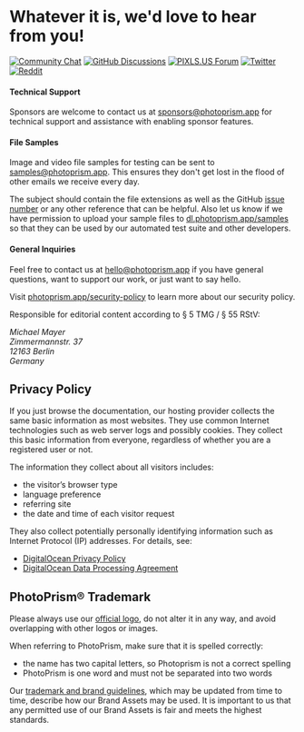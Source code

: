 # Whatever it is, we'd love to hear from you!

[![Community Chat](https://dl.photoprism.app/img/badges/badge-chat-on-gitter.svg)][chat]
[![GitHub Discussions](https://dl.photoprism.app/img/badges/badge-ask-on-github.svg)][ask]
[![PIXLS.US Forum](https://dl.photoprism.app/img/badges/badge-pixls-us.svg)][pixls]
[![Twitter](https://dl.photoprism.app/img/badges/badge-twitter.svg)][twitter]
[![Reddit](https://dl.photoprism.app/img/badges/badge-reddit.svg)][reddit]

#### Technical Support ####

Sponsors are welcome to contact us at [sponsors@photoprism.app](mailto:sponsors@photoprism.app) for technical support and assistance with enabling sponsor features.

#### File Samples ####

Image and video file samples for testing can be sent to [samples@photoprism.app](mailto:samples@photoprism.app). This ensures they don't get lost in the flood of other emails we receive every day.

The subject should contain the file extensions as well as the GitHub [issue number](https://github.com/photoprism/photoprism/issues) or any other reference that can be helpful. Also let us know if we have permission to upload your sample files to [dl.photoprism.app/samples](https://dl.photoprism.app/samples/) so that they can be used by our automated test suite and other developers.

#### General Inquiries ####

Feel free to contact us at [hello@photoprism.app](mailto:hello@photoprism.app) if you have general questions, want to support our work, or just want to say hello.

Visit [photoprism.app/security-policy](https://photoprism.app/security-policy) to learn more about our security policy.

Responsible for editorial content according to § 5 TMG / § 55 RStV:

<address>
  Michael Mayer<br />
  Zimmermannstr. 37<br />
  12163 Berlin<br />
  Germany
</address>

## Privacy Policy ##

If you just browse the documentation, our hosting provider collects the same basic information as most websites. They use common Internet technologies such as web server logs and possibly cookies. They collect this basic information from everyone, regardless of whether you are a registered user or not.

The information they collect about all visitors includes:

  - the visitor’s browser type
  - language preference
  - referring site
  - the date and time of each visitor request

They also collect potentially personally identifying information such as Internet Protocol (IP) addresses.
For details, see:

- [DigitalOcean Privacy Policy](https://www.digitalocean.com/legal/privacy-policy/)
- [DigitalOcean Data Processing Agreement](https://www.digitalocean.com/legal/data-processing-agreement/)

## PhotoPrism® Trademark ##

Please always use our [official logo](https://dl.photoprism.org/img/logo/logo.svg), do not alter it in any way,
and avoid overlapping with other logos or images.

When referring to PhotoPrism, make sure that it is spelled correctly:

* the name has two capital letters, so Photoprism is not a correct spelling
* PhotoPrism is one word and must not be separated into two words

Our [trademark and brand guidelines](https://photoprism.app/trademark), which may be updated from time to time,
describe how our Brand Assets may be used. It is important to us that any permitted use of our Brand Assets is
fair and meets the highest standards.

[chat]: https://gitter.im/browseyourlife/community
[ask]: https://github.com/photoprism/photoprism/discussions
[reddit]: https://www.reddit.com/r/photoprism/
[pixls]: https://discuss.pixls.us/photoprism
[twitter]: https://twitter.com/photoprism_app
